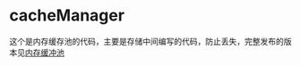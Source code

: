 # cacheManager
这个是内存缓存池的代码，主要是存储中间编写的代码，防止丢失，完整发布的版本见[内存缓冲池](https://github.com/youbingchenyoubing/cachePool)
